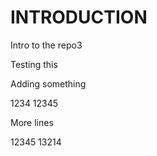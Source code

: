 # INTRODUCTION

Intro to the repo3

Testing this


Adding something

1234
12345


More lines


12345
13214
